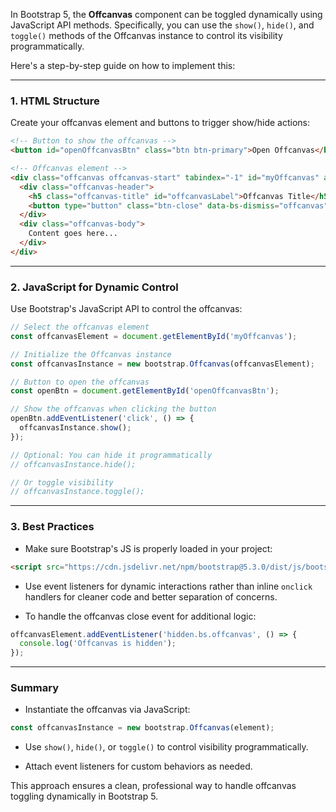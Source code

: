 In Bootstrap 5, the **Offcanvas** component can be toggled dynamically using JavaScript API methods. Specifically, you can use the `show()`, `hide()`, and `toggle()` methods of the Offcanvas instance to control its visibility programmatically.

Here's a step-by-step guide on how to implement this:

---

### 1. **HTML Structure**

Create your offcanvas element and buttons to trigger show/hide actions:

```html
<!-- Button to show the offcanvas -->
<button id="openOffcanvasBtn" class="btn btn-primary">Open Offcanvas</button>

<!-- Offcanvas element -->
<div class="offcanvas offcanvas-start" tabindex="-1" id="myOffcanvas" aria-labelledby="offcanvasLabel">
  <div class="offcanvas-header">
    <h5 class="offcanvas-title" id="offcanvasLabel">Offcanvas Title</h5>
    <button type="button" class="btn-close" data-bs-dismiss="offcanvas" aria-label="Close"></button>
  </div>
  <div class="offcanvas-body">
    Content goes here...
  </div>
</div>
```

---

### 2. **JavaScript for Dynamic Control**

Use Bootstrap's JavaScript API to control the offcanvas:

```js
// Select the offcanvas element
const offcanvasElement = document.getElementById('myOffcanvas');

// Initialize the Offcanvas instance
const offcanvasInstance = new bootstrap.Offcanvas(offcanvasElement);

// Button to open the offcanvas
const openBtn = document.getElementById('openOffcanvasBtn');

// Show the offcanvas when clicking the button
openBtn.addEventListener('click', () => {
  offcanvasInstance.show();
});

// Optional: You can hide it programmatically
// offcanvasInstance.hide();

// Or toggle visibility
// offcanvasInstance.toggle();
```

---

### 3. **Best Practices**

- Make sure Bootstrap's JS is properly loaded in your project:
  
```html
<script src="https://cdn.jsdelivr.net/npm/bootstrap@5.3.0/dist/js/bootstrap.bundle.min.js"></script>
```

- Use event listeners for dynamic interactions rather than inline `onclick` handlers for cleaner code and better separation of concerns.

- To handle the offcanvas close event for additional logic:

```js
offcanvasElement.addEventListener('hidden.bs.offcanvas', () => {
  console.log('Offcanvas is hidden');
});
```

---

### **Summary**

- Instantiate the offcanvas via JavaScript:

```js
const offcanvasInstance = new bootstrap.Offcanvas(element);
```

- Use `show()`, `hide()`, or `toggle()` to control visibility programmatically.

- Attach event listeners for custom behaviors as needed.

This approach ensures a clean, professional way to handle offcanvas toggling dynamically in Bootstrap 5.